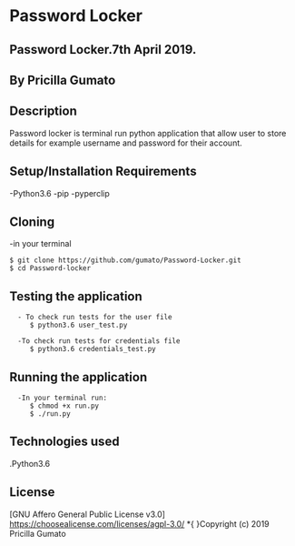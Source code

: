 # Password Locker

## Password Locker.7th April 2019.

## By Pricilla Gumato

## Description

   Password locker is terminal run python application  that allow user to store details for example username and password for their account.

## Setup/Installation Requirements
 -Python3.6
 -pip
 -pyperclip


## Cloning
  -in your terminal

    $ git clone https://github.com/gumato/Password-Locker.git
    $ cd Password-locker

## Testing the application

      - To check run tests for the user file
         $ python3.6 user_test.py

      -To check run tests for credentials file
         $ python3.6 credentials_test.py


## Running the application
      -In your terminal run:
         $ chmod +x run.py
         $ ./run.py

## Technologies used
  .Python3.6

## License
  [GNU Affero General Public License v3.0] https://choosealicense.com/licenses/agpl-3.0/ *{ }Copyright (c) 2019 Pricilla Gumato
